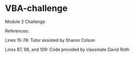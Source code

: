 # VBA-challenge
Module 2 Challenge

References:

Lines 15-78:
Tutor assisted by Sharon Colson

Lines 87, 98, and 109:
Code provided by classmate David Roth
